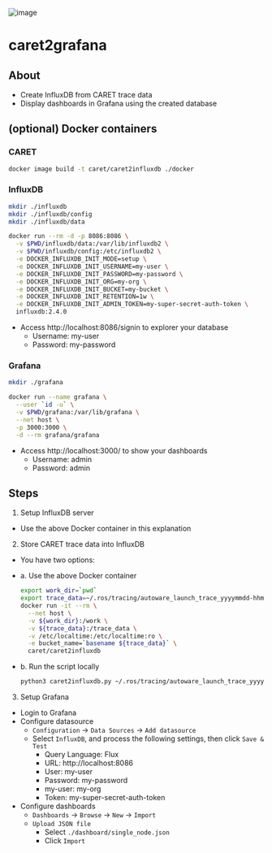 ![image](https://user-images.githubusercontent.com/11009876/205484514-2ee95c3c-b371-4d95-ab15-e5bf84523dab.png)

# caret2grafana

## About

- Create InfluxDB from CARET trace data
- Display dashboards in Grafana using the created database

## (optional) Docker containers

### CARET

```sh
docker image build -t caret/caret2influxdb ./docker
```

### InfluxDB

```sh
mkdir ./influxdb
mkdir ./influxdb/config
mkdir ./influxdb/data

docker run --rm -d -p 8086:8086 \
  -v $PWD/influxdb/data:/var/lib/influxdb2 \
  -v $PWD/influxdb/config:/etc/influxdb2 \
  -e DOCKER_INFLUXDB_INIT_MODE=setup \
  -e DOCKER_INFLUXDB_INIT_USERNAME=my-user \
  -e DOCKER_INFLUXDB_INIT_PASSWORD=my-password \
  -e DOCKER_INFLUXDB_INIT_ORG=my-org \
  -e DOCKER_INFLUXDB_INIT_BUCKET=my-bucket \
  -e DOCKER_INFLUXDB_INIT_RETENTION=1w \
  -e DOCKER_INFLUXDB_INIT_ADMIN_TOKEN=my-super-secret-auth-token \
  influxdb:2.4.0
```

- Access http://localhost:8086/signin to explorer your database
  - Username: my-user
  - Password: my-password

### Grafana

```sh
mkdir ./grafana

docker run --name grafana \
  --user `id -u` \
  -v $PWD/grafana:/var/lib/grafana \
  --net host \
  -p 3000:3000 \
  -d --rm grafana/grafana
```

- Access http://localhost:3000/ to show your dashboards
  - Username: admin
  - Password: admin

## Steps

1. Setup InfluxDB server
  - Use the above Docker container in this explanation

2. Store CARET trace data into InfluxDB
  - You have two options:
  - a. Use the above Docker container

    ```sh
    export work_dir=`pwd`
    export trace_data=~/.ros/tracing/autoware_launch_trace_yyyymmdd-hhmmss
    docker run -it --rm \
      --net host \
      -v ${work_dir}:/work \
      -v ${trace_data}:/trace_data \
      -v /etc/localtime:/etc/localtime:ro \
      -e bucket_name=`basename ${trace_data}` \
      caret/caret2influxdb
    ```

  - b. Run the script locally

    ```sh
    python3 caret2influxdb.py ~/.ros/tracing/autoware_launch_trace_yyyymmdd-hhmmss
    ```

3. Setup Grafana
  - Login to Grafana
  - Configure datasource
    - `Configuration` -> `Data Sources` -> `Add datasource`
    - Select `InfluxDB`, and process the following settings, then click `Save & Test`
      - Query Language: Flux
      - URL: http://localhost:8086
      - User: my-user
      - Password: my-password
      - my-user: my-org
      - Token: my-super-secret-auth-token
  - Configure dashboards
    - `Dashboards` -> `Browse` -> `New` -> `Import`
    - `Upload JSON file`
      - Select  `./dashboard/single_node.json`
      - Click `Import`

